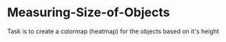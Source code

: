 # Measuring-Size-of-Objects
Task is to create a colormap (heatmap) for the objects based on it's height
